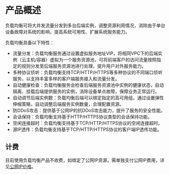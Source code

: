 # 产品概述


负载均衡可将大并发流量分发到多台后端实例，调整资源利用情况，消除由于单台设备故障对系统的影响，提高系统可用性、扩展系统服务能力。 

负载均衡具备以下特性：

* 流量分发：负载均衡服务通过设置虚拟服务地址VIP，将相同VPC下的后端实例（云主机/容器）虚拟为一个服务资源池，可将前端客户的访问流量按照指定的规则分发至后端服务资源池进行处理，提升用户对外服务能力。
* 多种协议侦听：负载均衡支持TCP/HTTP/HTTPS等多种协议的不同端口侦听服务，以支持丰富多样的客户端服务接入和流量分发。
* 自动健康检查：负载均衡服务会检查后端服务资源池中实例的健康状态，自动隔离、挂载后端提供服务的实例，消除设备单点故障，保障业务正常运行。
* 自动调节后端实例数：负载均衡后端可以绑定指定的高可用组，通过设置弹性伸缩策略，自动调整后端服务实例数量，合理配置资源。
* 防DDoS攻击：提供基于公网IP的抗DDoS攻击能力，提升了服务的安全性能。
* 会话保持：负载均衡支持基于HTTP/HTTPS协议类型的会话保持功能。
* 空闲连接超时：负载均衡支持基于TCP/HTTP/HTTPS协议的空闲连接超时。
* 源IP透传：负载均衡支持基于TCP/HTTP/HTTPS协议的客户端IP透传功能。


## 计费
目前使用负载均衡产品不收费，如绑定了公网IP资源，需单独支付公网IP费用，详见[公网IP价格](../Pricing/Billing-Overview.md)。
